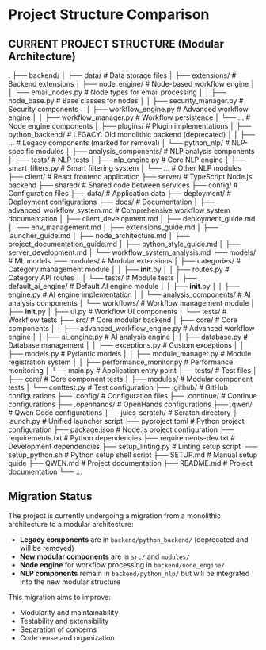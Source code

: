 # Project Structure Comparison

## CURRENT PROJECT STRUCTURE (Modular Architecture)
.
├── backend/
│   ├── data/                   # Data storage files
│   ├── extensions/             # Backend extensions
│   ├── node_engine/            # Node-based workflow engine
│   │   ├── email_nodes.py      # Node types for email processing
│   │   ├── node_base.py        # Base classes for nodes
│   │   ├── security_manager.py # Security components
│   │   ├── workflow_engine.py  # Advanced workflow engine
│   │   ├── workflow_manager.py # Workflow persistence
│   └── ...                 # Node engine components
│   ├── plugins/                # Plugin implementations
│   ├── python_backend/         # LEGACY: Old monolithic backend (deprecated)
│   │   ├── ...                 # Legacy components (marked for removal)
│   └── python_nlp/             # NLP-specific modules
│       ├── analysis_components/ # NLP analysis components
│       ├── tests/              # NLP tests
│       ├── nlp_engine.py       # Core NLP engine
│       ├── smart_filters.py    # Smart filtering system
│       └── ...                 # Other NLP modules
├── client/                     # React frontend application
├── server/                     # TypeScript Node.js backend
├── shared/                     # Shared code between services
├── config/                     # Configuration files
├── data/                       # Application data
├── deployment/                 # Deployment configurations
├── docs/                       # Documentation
│   ├── advanced_workflow_system.md # Comprehensive workflow system documentation
│   ├── client_development.md
│   ├── deployment_guide.md
│   ├── env_management.md
│   ├── extensions_guide.md
│   ├── launcher_guide.md
│   ├── node_architecture.md
│   ├── project_documentation_guide.md
│   ├── python_style_guide.md
│   ├── server_development.md
│   └── workflow_system_analysis.md
├── models/                     # ML models
├── modules/                    # Modular extensions
│   ├── categories/             # Category management module
│   │   ├── __init__.py
│   │   ├── routes.py           # Category API routes
│   │   └── tests/              # Module tests
│   ├── default_ai_engine/      # Default AI engine module
│   │   ├── __init__.py
│   │   ├── engine.py           # AI engine implementation
│   │   └── analysis_components/ # AI analysis components
│   └── workflows/              # Workflow management module
│       ├── __init__.py
│       ├── ui.py               # Workflow UI components
│       └── tests/              # Workflow tests
├── src/                        # Core modular backend
│   ├── core/                   # Core components
│   │   ├── advanced_workflow_engine.py # Advanced workflow engine
│   │   ├── ai_engine.py        # AI analysis engine
│   │   ├── database.py         # Database management
│   │   ├── exceptions.py       # Custom exceptions
│   │   ├── models.py           # Pydantic models
│   │   ├── module_manager.py   # Module registration system
│   │   ├── performance_monitor.py # Performance monitoring
│   └── main.py                 # Application entry point
├── tests/                      # Test files
│   ├── core/                   # Core component tests
│   ├── modules/                # Modular component tests
│   └── conftest.py             # Test configuration
├── .github/                    # GitHub configurations
├── .config/                    # Configuration files
├── .continue/                  # Continue configurations
├── .openhands/                 # OpenHands configurations
├── .qwen/                      # Qwen Code configurations
├── jules-scratch/             # Scratch directory
├── launch.py                   # Unified launcher script
├── pyproject.toml              # Python project configuration
├── package.json                # Node.js project configuration
├── requirements.txt            # Python dependencies
├── requirements-dev.txt        # Development dependencies
├── setup_linting.py            # Linting setup script
├── setup_python.sh             # Python setup shell script
├── SETUP.md                    # Manual setup guide
├── QWEN.md                     # Project documentation
├── README.md                   # Project documentation
└── ...

## Migration Status

The project is currently undergoing a migration from a monolithic architecture to a modular architecture:

- **Legacy components** are in `backend/python_backend/` (deprecated and will be removed)
- **New modular components** are in `src/` and `modules/`
- **Node engine** for workflow processing in `backend/node_engine/`
- **NLP components** remain in `backend/python_nlp/` but will be integrated into the new modular structure

This migration aims to improve:
- Modularity and maintainability
- Testability and extensibility
- Separation of concerns
- Code reuse and organization
